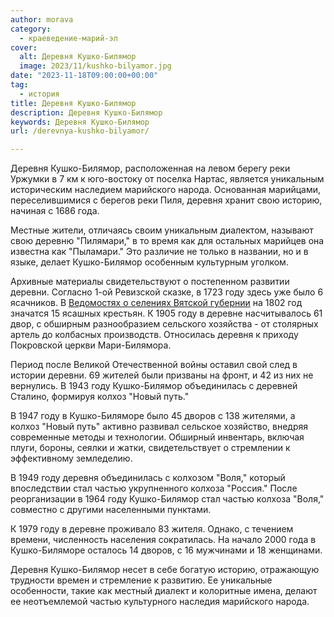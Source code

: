 ```yaml
---
author: morava
category:
  - краеведение-марий-эл
cover:
  alt: Деревня Кушко-Билямор
  image: 2023/11/kushko-bilyamor.jpg
date: "2023-11-18T09:00:00+00:00"
tag:
  - история
title: Деревня Кушко-Билямор
description: Деревня Кушко-Билямор
keywords: Деревня Кушко-Билямор
url: /derevnya-kushko-bilyamor/

---
```

Деревня Кушко-Билямор, расположенная на левом берегу реки Уржумки в 7 км к юго-востоку от поселка Нартас, является уникальным историческим наследием марийского народа. Основанная марийцами, переселившимися с берегов реки Пиля, деревня хранит свою историю, начиная с 1686 года.

Местные жители, отличаясь своим уникальным диалектом, называют свою деревню "Пилямари," в то время как для остальных марийцев она известна как "Пыламари." Это различие не только в названии, но и в языке, делает Кушко-Билямор особенным культурным уголком.

Архивные материалы свидетельствуют о постепенном развитии деревни. Согласно 1-ой Ревизской сказке, в 1723 году здесь уже было 6 ясачников. В [Ведомостях о селениях Вятской губернии](https://cgako.ru/) на 1802 год значатся 15 ясашных крестьян. К 1905 году в деревне насчитывалось 61 двор, с обширным разнообразием сельского хозяйства - от столярных артель до колбасных производств. Относилась деревня к приходу Покровской церкви Мари-Билямора.

Период после Великой Отечественной войны оставил свой след в истории деревни. 69 жителей были призваны на фронт, и 42 из них не вернулись. В 1943 году Кушко-Билямор объединилась с деревней Сталино, формируя колхоз "Новый путь."

В 1947 году в Кушко-Биляморе было 45 дворов с 138 жителями, а колхоз "Новый путь" активно развивал сельское хозяйство, внедряя современные методы и технологии. Обширный инвентарь, включая плуги, бороны, сеялки и жатки, свидетельствует о стремлении к эффективному земледелию.

В 1949 году деревня объединилась с колхозом "Воля," который впоследствии стал частью укрупненного колхоза "Россия." После реорганизации в 1964 году Кушко-Билямор стал частью колхоза "Воля," совместно с другими населенными пунктами.

К 1979 году в деревне проживало 83 жителя. Однако, с течением времени, численность населения сократилась. На начало 2000 года в Кушко-Биляморе осталось 14 дворов, с 16 мужчинами и 18 женщинами.

Деревня Кушко-Билямор несет в себе богатую историю, отражающую трудности времен и стремление к развитию. Ее уникальные особенности, такие как местный диалект и колоритные имена, делают ее неотъемлемой частью культурного наследия марийского народа.
